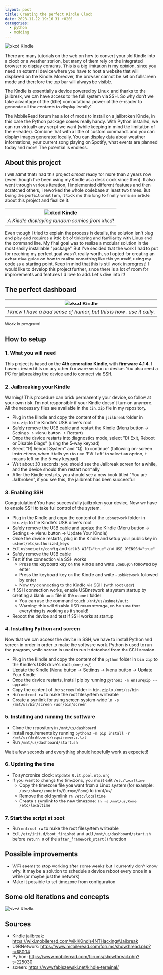 ```yaml
---
layout: post
title: Creating the perfect Kindle Clock
date: 2023-11-22 19:16:31 +0200
categories:
  - python
  - modding
---
```


![xkcd Kindle](img/2023-11-22-kindle-clock/dashboard-old.png) 

There are many tutorials on the web on how to convert your old Kindle into a clock or a weather station, but many of them rely on the integrated browser to display contents. This is a big limitation in my opinion, since you need an external device where you have to host a website that will displayed on the Kindle. Moreover, the browser cannot be set on fullscreen mode and therefore the top bar will always be visible.

The Kindle is essentially a device powered by Linux, and thanks to the jailbreak, we can have access to the full system via SSH. So why don't we take advantage of the (little) computational power of the e-reader to generate all the contents to display locally?

The MobileRead forum has a lot of mods to install on a jailbroken Kindle, in this case the Python package comes really handy. With Python installed, we can run virtually any script we want (while keeping in mind the limitation of the e-reader). Combine that with a little of custom commands and you can display images generated locally. You can display data about weather informations, your current song playing on Spotify, what events are planned today and more! The potential is endless.

## About this project
I will admit that i had this project *almost* ready for more than 2 years now (even though I've been using my Kindle as a desk clock since then). It also went through various iteration, I implemented different features and then scratched others, i reworked the whole codebase at least two times.
But being the perfectionist I am, it took me this long to finally write an article about this project and finalize it.

| ![xkcd Kindle](img/2023-11-22-kindle-clock/xkcd.png) | 
|:--:| 
| *A Kindle displaying random comics from xkcd!* |

Even though I tried to explain the process in details, the solution isn't plug and play and requires a little bit of tinkering and familiarity with Linux and the command line. My final goal was to realize a modular solution in the most easily installable "package". But I've decided that the work I had to put for reaching my perfect goal wasn't really worth, so I opted for creating an exhaustive guide on how to realize something like this yourself, using my code as a starting point.
Keep in mind that this is still work in progress! I would like to develop this project further, since there is a lot of room for improvements and features I'd love to add.
Let's dive into it!

## The perfect dashboard
| ![xkcd Kindle](img/2023-11-22-kindle-clock/main.png) | 
|:--:| 
| *I know I have a bad sense of humor, but this is how I use it daily.* |
Work in progress!

## How to setup
### 1. What you will need
This project is based on the **4th generation Kindle**, with **firmware 4.1.4**. I haven't tested this on any other firmware version or device. You also need a PC for jaibreaking the device and to connect via SSH.

### 2. Jailbreaking your Kindle
Warning! This procedure can brick permanently your device, so follow at your own risk. I'm not responsible if your Kindle doesn't turn on anymore. All the necessary files are available in the `bin.zip` file in my repository.

* Plug in the Kindle and copy the content of the `jailbreak` folder in `bin.zip` to the Kindle's USB drive's root 
* Safely remove the USB cable and restart the Kindle (Menu button -> Settings -> Menu button -> Restart)
* Once the device restarts into diagnostics mode, select "D) Exit, Reboot or Disable Diags" (using the 5-way keypad) 
* Select "R) Reboot System" and "Q) To continue" (following on-screen instructions, when it tells you to use 'FW Left' to select an option, it means left on the 5-way keypad) 
* Wait about 20 seconds: you should see the Jailbreak screen for a while, and the device should then restart normally 
* After the Kindle restarts, you should see a new book titled "You are Jailbroken", if you see this, the jailbreak has been successful

### 3. Enabling SSH
Congratulation! You have successfully jailbroken your device. Now we have to enable SSH to take full control of the system.
* Plug in the Kindle and copy the content of the `usbnetwork` folder in `bin.zip` to the Kindle's USB drive's root
* Safely remove the USB cable and update the Kindle (Menu button -> Settings -> Menu button -> Update Your Kindle)
* Once the device restarts, plug in the Kindle and setup your public key in `usbnet/etc/authorized_keys`
* Edit `usbnet/etc/config` and set `K3_WIFI="true"` and `USE_OPENSSH="true"`
* Safely remove the USB cable
* Test if the connection via SSH works
    * Press the keyboard key on the Kindle and write `;debugOn` followed by enter
    * Press the keyboard key on the Kindle and write `~usbNetwork` followed by enter
    * Now try connecting to the Kindle via SSH (with root user)
* If SSH connection works, enable USBnetwork at system startup by creating a blank `auto` file in the `usbnet` folder 
    * You can use the command `touch /mnt/us/usbnet/auto`
    * Warning: this will disable USB mass storage, so be sure that everything is working as it should!
* Reboot the device and test if SSH works at startup

### 4. Installing Python and screen
Now that we can access the device in SSH, we have to install Python and screen in order in order to make the software work. Python is used to run the program, while screen is used to run it detached from the SSH session.
* Plug in the Kindle and copy the content of the `python` folder in `bin.zip` to the Kindle's USB drive's root (`/mnt/us/`)
* Update the Kindle (Menu button -> Settings -> Menu button -> Update Your Kindle)
* Once the device restarts, install pip by running `python3 -m ensurepip --upgrade`
* Copy the content of the `screen` folder in `bin.zip` to `/mnt/us/bin`
* Run `mntroot rw` to make the root filesystem writeable
* Create a symlink for using screen system-wide `ln -s /mnt/us/bin/screen /usr/bin/screen`

### 5. Installing and running the software
* Clone the repository in `/mnt/us/dashboard`
* Install requirements by running `python3 -m pip install -r /mnt/us/dashboard/requirements.txt`
* Run `/mnt/us/dashboard/start.sh`

Wait a few seconds and everything should hopefully work as expected!

### 6. Updating the time
* To syncronize clock: `ntpdate 0.it.pool.ntp.org`
* If you want to change the timezone, you must edit `/etc/localtime`
    * Copy the timezone file you want from a Linux system (for example: `/usr/share/zoneinfo/Europe/Rome`) to /mnt/us/
    * Remove the old symlink `rm /etc/localtime`
    * Create a symlink to the new timezone: `ln -s /mnt/us/Rome /etc/localtime`

### 7. Start the script at boot
* Run `mntroot rw` to make the root filesystem writeable
* Edit `/etc/init.d/boot_finished` and add `/mnt/us/dashboard/start.sh` before `return 0` of the `after_framework_start()` function


## Possible improvements
* WiFi seems to stop working after some weeks but I currently don't know why. It may be a solution to schedule a device reboot every once in a while (or maybe just the network)
* Make it possible to set timezone from configuration


## Some old iterations and concepts
![xkcd Kindle](img/2023-11-22-kindle-clock/calendar.png) 


## Sources
* Kindle jailbreak: https://wiki.mobileread.com/wiki/Kindle4NTHacking#Jailbreak
* USBNetwork: https://www.mobileread.com/forums/showthread.php?t=88004
* Python: https://www.mobileread.com/forums/showthread.php?t=225030
* screen: https://www.fabiszewski.net/kindle-terminal/
